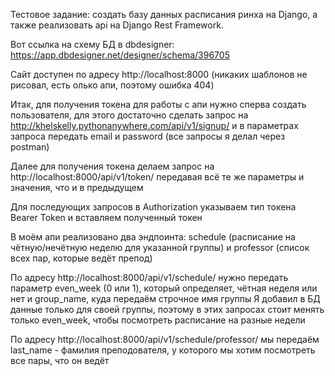Тестовое задание: создать базу данных расписания ринха на Django, а также реализовать api на Django Rest Framework.

Вот ссылка на схему БД в dbdesigner: https://app.dbdesigner.net/designer/schema/396705

Сайт доступен по адресу http://localhost:8000
(никаких шаблонов не рисовал, есть олько апи, поэтому ошибка 404)

Итак, для получения токена для работы с апи нужно сперва создать пользователя, для этого достаточно сделать запрос на http://khelskelly.pythonanywhere.com/api/v1/signup/
и в параметрах запроса передать email и password (все запросы я делал через postman)

Далее для получения токена делаем запрос на http://localhost:8000/api/v1/token/
передавая всё те же параметры и значения, что и в предыдущем

Для последующих запросов в Authorization указываем тип токена Bearer Token и вставляем полученный токен

В моём апи реализовано два эндпоинта: schedule (расписание на чётную/нечётную неделю для указанной группы) и professor (список всех пар, которые ведёт препод)

По адресу http://localhost:8000/api/v1/schedule/ нужно передать параметр even_week (0 или 1), который определяет, чётная неделя или нет и group_name, куда передаём строчное имя группы
Я добавил в БД данные только для своей группы, поэтому в этих запросах стоит менять только even_week, чтобы посмотреть расписание на разные недели

По адресу http://localhost:8000/api/v1/schedule/professor/
мы передаём last_name - фамилия преподователя, у которого мы хотим посмотреть все пары, что он ведёт
